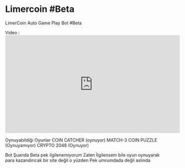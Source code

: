# Limercoin #Beta
LimerCoin Auto Game Play Bot #Beta

Video : <iframe width="560" height="315" src="https://www.youtube.com/embed/E4RmfW8Ypq0?si=eLHMUNis1NKgimPG" title="YouTube video player" frameborder="0" allow="accelerometer; autoplay; clipboard-write; encrypted-media; gyroscope; picture-in-picture; web-share" allowfullscreen></iframe>

Oynuyabildiği Oyunlar 
COIN CATCHER (oynuyor)
MATCH-3 COIN PUZZLE (Oynuyamıyor)
CRYPTO 2048 (Oynuyor)

Bot Şuanda Beta pek ilgilenemiyorum Zaten İlgilensem bile oyun oynuyarak para kazandırıcak bir site değil o yüzden Pek umrumdada değil aslında 

